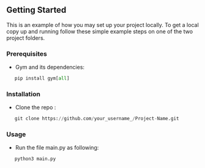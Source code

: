 ## Getting Started
This is an example of how you may set up your project locally. To get a local copy up and running follow these simple example steps on one of the two project folders.
### Prerequisites
 * Gym and its dependencies: 
```python
   pip install gym[all]
```
### Installation
 * Clone the repo :
```python
   git clone https://github.com/your_username_/Project-Name.git
```
### Usage
 * Run the file main.py as following:
```python
   python3 main.py
```
